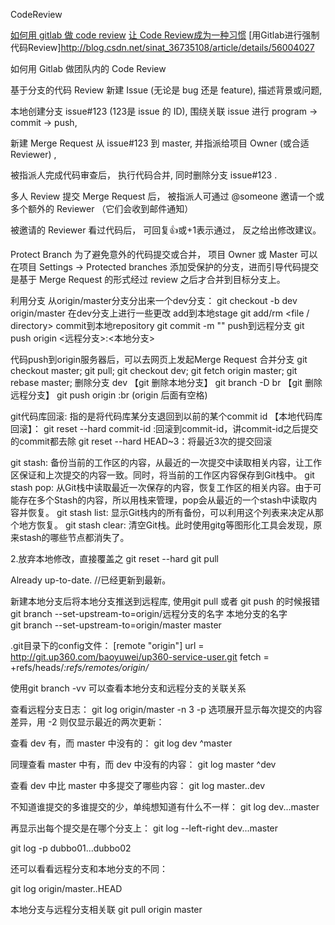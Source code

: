 CodeReview

[如何用 gitlab 做 code review](http://blog.csdn.net/legend0011/article/details/45585575)
[让 Code Review成为一种习惯](http://www.flickering.cn/uncategorized/2014/08/%E8%AE%A9-code-review%E6%88%90%E4%B8%BA%E4%B8%80%E7%A7%8D%E4%B9%A0%E6%83%AF/)
[用Gitlab进行强制代码Review]http://blog.csdn.net/sinat_36735108/article/details/56004027


如何用 Gitlab 做团队内的 Code Review

基于分支的代码 Review
新建 Issue (无论是 bug 还是 feature), 描述背景或问题,

本地创建分支 issue#123 (123是 issue 的 ID), 围绕关联 issue 进行 program -> commit -> push,

新建 Merge Request 从 issue#123 到 master, 并指派给项目 Owner (或合适 Reviewer) ,

被指派人完成代码审查后， 执行代码合并, 同时删除分支 issue#123 .

多人 Review
提交 Merge Request 后， 被指派人可通过 @someone 邀请一个或多个额外的 Reviewer （它们会收到邮件通知）

被邀请的 Reviewer 看过代码后， 可回复:thumbsup:或+1表示通过， 反之给出修改建议。

Protect Branch
为了避免意外的代码提交或合并， 项目 Owner 或 Master 可以在项目 Settings -> Protected branches 添加受保护的分支，进而引导代码提交是基于 Merge Request 的形式经过 review 之后才合并到目标分支上。


利用分支
从origin/master分支分出来一个dev分支： 
git checkout -b dev origin/master
在dev分支上进行一些更改
add到本地stage 
git add/rm <file / directory>
commit到本地repository 
git commit -m "<notes>"
push到远程分支 
git push origin <远程分支>:<本地分支>

代码push到origin服务器后，可以去网页上发起Merge Request
合并分支
 git checkout master;
 git pull;
 git checkout dev;
 git fetch origin master;
 git rebase master;
删除分支 dev
【git 删除本地分支】
git branch -D br
【git 删除远程分支】
git push origin :br  (origin 后面有空格)

git代码库回滚: 指的是将代码库某分支退回到以前的某个commit id
【本地代码库回滚】：
git reset --hard commit-id :回滚到commit-id，讲commit-id之后提交的commit都去除
git reset --hard HEAD~3：将最近3次的提交回滚

git stash: 备份当前的工作区的内容，从最近的一次提交中读取相关内容，让工作区保证和上次提交的内容一致。同时，将当前的工作区内容保存到Git栈中。
git stash pop: 从Git栈中读取最近一次保存的内容，恢复工作区的相关内容。由于可能存在多个Stash的内容，所以用栈来管理，pop会从最近的一个stash中读取内容并恢复。
git stash list: 显示Git栈内的所有备份，可以利用这个列表来决定从那个地方恢复。
git stash clear: 清空Git栈。此时使用gitg等图形化工具会发现，原来stash的哪些节点都消失了。

2.放弃本地修改，直接覆盖之
git reset --hard
git pull

Already up-to-date. //已经更新到最新。

新建本地分支后将本地分支推送到远程库, 使用git pull 或者 git push 的时候报错
git branch --set-upstream-to=origin/远程分支的名字 本地分支的名字   
git branch --set-upstream-to=origin/master master

.git目录下的config文件：
[remote "origin"]
	url = http://git.up360.com/baoyuwei/up360-service-user.git
	fetch = +refs/heads/*:refs/remotes/origin/*

使用git branch -vv  可以查看本地分支和远程分支的关联关系

查看远程分支日志：
git log origin/master -n 3
-p 选项展开显示每次提交的内容差异，用 -2 则仅显示最近的两次更新：

查看 dev 有，而 master 中没有的：
git log dev ^master 

同理查看 master 中有，而 dev 中没有的内容：
git log master ^dev

查看 dev 中比 master 中多提交了哪些内容：
git log master..dev

不知道谁提交的多谁提交的少，单纯想知道有什么不一样：
git log dev...master

再显示出每个提交是在哪个分支上：
git log --left-right dev...master

git log -p dubbo01...dubbo02

还可以看看远程分支和本地分支的不同：

git log origin/master..HEAD

本地分支与远程分支相关联
git pull origin master


